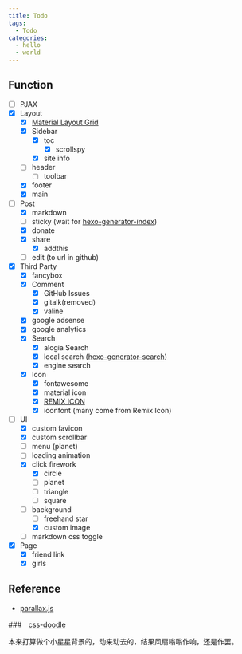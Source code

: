 ```yaml
---
title: Todo
tags:
  - Todo
categories:
  - hello
  - world
---
```


## Function

- [ ] PJAX
- [x] Layout
  - [x] [Material Layout Grid](https://material.io/develop/web/components/layout-grid/)
  - [x] Sidebar
    - [x] toc
      - [x] scrollspy
    - [x] site info
  - [ ] header
    - [ ] toolbar
  - [x] footer
  - [x] main
- [ ] Post
  - [x] markdown
  - [ ] sticky (wait for [hexo-generator-index](https://github.com/hexojs/hexo-generator-index))
  - [x] donate
  - [x] share
    - [x] addthis
  - [ ] edit (to url in github)
- [x] Third Party
  - [x] fancybox
  - [x] Comment
    - [x] GitHub Issues
    - [x] gitalk(removed)
    - [x] valine
  - [x] google adsense
  - [x] google analytics
  - [x] Search
    - [x] alogia Search
    - [x] local search ([hexo-generator-search](https://github.com/wzpan/hexo-generator-search))
    - [x] engine search
  - [x] Icon
    - [x] fontawesome
    - [x] material icon
    - [x] [REMIX ICON](https://remixicon.com/)
    - [x] iconfont (many come from Remix Icon)
- [ ] UI
  - [x] custom favicon
  - [x] custom scrollbar
  - [ ] menu (planet)
  - [ ] loading animation
  - [x] click firework
    - [x] circle
    - [ ] planet
    - [ ] triangle
    - [ ] square
  - [ ] background
    - [ ] freehand star
    - [x] custom image
  - [ ] markdown css toggle
- [x] Page
  - [x] friend link
  - [x] girls

## Reference

- [parallax.js](https://matthew.wagerfield.com/parallax/)

###　[css-doodle](https://github.com/css-doodle/css-doodle)

本来打算做个小星星背景的，动来动去的，结果风扇嗡嗡作响，还是作罢。
